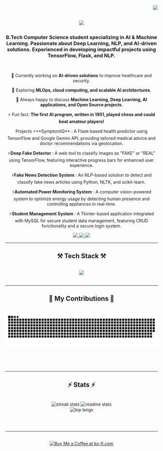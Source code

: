 <img align="right" src="https://visitor-badge.laobi.icu/badge?page_id=shri-ram07.shri-ram07" />

<h1 align="center">
    <img src="https://readme-typing-svg.herokuapp.com/?font=Righteous&size=35&center=true&vCenter=true&width=500&height=70&duration=4000&lines=Hi+There!+👋;+I'm+Shri+Ram!;" />
</h1>

<h3 align="center">B.Tech Computer Science student specializing in AI & Machine Learning. Passionate about Deep Learning, NLP, and AI-driven solutions. Experienced in developing impactful projects using TensorFlow, Flask, and NLP.</h3>

<br/>

<div align="center">
 
 🔭 Currently working on **AI-driven solutions** to improve healthcare and security.  
 
 🌱 Exploring **MLOps, cloud computing, and scalable AI architectures**.  

💬 Always happy to discuss **Machine Learning, Deep Learning, AI applications, and Open Source projects**.  

⚡ Fun fact: **The first AI program, written in 1951, played chess and could beat amateur players!**  

 </div>
 <div align="center">
 <h>Projects</h>
⚡**SymptomIQ** : A Flask-based health predictor using TensorFlow and Google Gemini API, providing tailored medical advice and doctor recommendations via geolocation.

⚡**Deep Fake Detector** : A web tool to classify images as "FAKE" or "REAL" using TensorFlow, featuring interactive progress bars for enhanced user experience.

⚡**Fake News Detection System** : An NLP-based solution to detect and classify fake news articles using Python, NLTK, and scikit-learn.

⚡**Automated Power Monitoring System** : A computer vision-powered system to optimize energy usage by detecting human presence and controlling appliances in real-time.

⚡**Student Management System** : A Tkinter-based application integrated with MySQL for secure student data management, featuring CRUD functionality and a secure login system.

 </div>
 
<div align="center"> 
  <a href="mailto:Raunakd511@gmail.com">
    <img src="https://img.shields.io/badge/Gmail-333333?style=for-the-badge&logo=gmail&logoColor=red" />
  </a>
  <a href="https://www.linkedin.com/in/shri-ram-dwivedi-8a91a3272/" target="_blank">
    <img src="https://img.shields.io/badge/LinkedIn-0077B5?style=for-the-badge&logo=linkedin&logoColor=white" target="_blank" />
  </a>
  <a href="https://github.com/shri-ram07" target="_blank">
     <img src="https://img.shields.io/badge/GitHub-181717?style=for-the-badge&logo=github&logoColor=white" target="_blank" />
  </a>
</div>

 <hr/>
 
<h2 align="center">⚒️ Tech Stack ⚒️</h2>
<br/>
<div align="center">
    <img src="https://skillicons.dev/icons?i=python,tensorflow,pytorch,flask,mysql,nlp,git,github,html,css,js,vscode,sqlite,c" />
</div>

<br/>
<hr/>

<div align="center">
  <h2>🐍 My Contributions 🐍</h2>
  <br>
 <img alt="snake eating my contributions" src="https://raw.githubusercontent.com/shri-ram07/shri-ram07/output/github-contribution-grid-snake.svg" />
  
  <br/><br/><br/>
</div>

<hr/>

<h2 align="center">⚡ Stats ⚡</h2>
<br>
<div align=center>
  <img width=390 src="https://github-readme-streak-stats-salesp07.vercel.app/?user=shri-ram07&count_private=true&theme=react&border_radius=10" alt="streak stats"/>
  <img width=390 src="https://github-readme-stats-salesp07.vercel.app/api?username=shri-ram07&count_private=true&show_icons=true&theme=react&rank_icon=github&border_radius=10" alt="readme stats" />
  <br/>
  <img width=325 align="center" src="https://github-readme-stats-salesp07.vercel.app/api/top-langs/?username=shri-ram07&hide=HTML&langs_count=8&layout=compact&theme=react&border_radius=10&size_weight=0.5&count_weight=0.5&exclude_repo=github-readme-stats" alt="top langs" />
</div>

<br/><br/>

<hr/>

<br/>

<div align="center">
<a href='https://ko-fi.com/shriramdwivedi' target='_blank'><img height='64' style='border:0px;height:64px;' src='https://storage.ko-fi.com/cdn/kofi1.png?v=3' border='0' alt='Buy Me a Coffee at ko-fi.com' /></a>
</div>

<br/>
